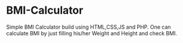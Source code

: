 # BMI-Calculator
Simple BMI Calculator build using HTML,CSS,JS and PHP. One can calculate BMI by just filling his/her Weight and Height and check BMI.
